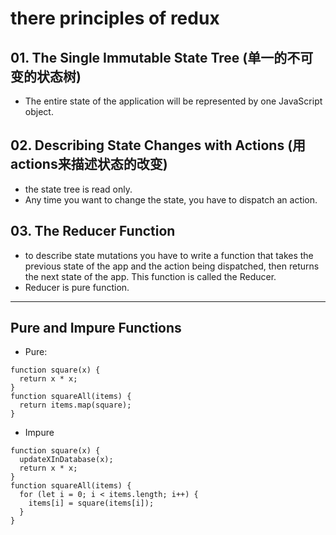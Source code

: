 # there principles of redux

## 01. The Single Immutable State Tree (单一的不可变的状态树)
 * The entire state of the application will be represented by one JavaScript object.

## 02. Describing State Changes with Actions (用actions来描述状态的改变)
 * the state tree is read only.
 * Any time you want to change the state, you have to dispatch an action.

## 03. The Reducer Function
 * to describe state mutations you have to write a function that takes the previous state of the app and the action being dispatched, then returns the next state of the app. This function is called the Reducer.
 * Reducer is pure function.

---

## Pure and Impure Functions
 * Pure:

 ```
 function square(x) {
   return x * x;
 }
 function squareAll(items) {
   return items.map(square);
 }
 ```

* Impure

```
function square(x) {
  updateXInDatabase(x);
  return x * x;
}
function squareAll(items) {
  for (let i = 0; i < items.length; i++) {
    items[i] = square(items[i]);
  }
}
```